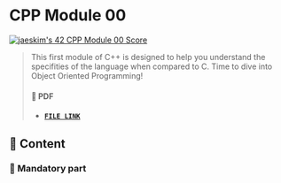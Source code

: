 # CPP Module 00

[![jaeskim's 42 CPP Module 00 Score](https://badge42.herokuapp.com/api/project/jaeskim/CPP%20Module%2000)](https://github.com/JaeSeoKim/badge42)

> This first module of C++ is designed to help you understand the specifities of the language when compared to C. Time to dive into Object Oriented Programming!
>
> #### 📝 PDF
>
> - [**`FILE LINK`**](https://github.com/JaeSeoKim/42cursus/42cursus/blob/master/pdf/en.subject-C++-Module00.pdf)

## 🚀 Content

### 🚩 Mandatory part
